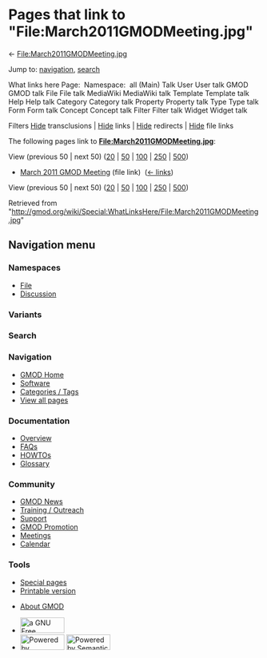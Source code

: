 <div id="mw-page-base" class="noprint">

</div>

<div id="mw-head-base" class="noprint">

</div>

<div id="content" class="mw-body" role="main">

<span id="top"></span>

<div id="mw-js-message" style="display:none;">

</div>



# <span dir="auto">Pages that link to "File:March2011GMODMeeting.jpg"</span>

<div id="bodyContent">

<div id="contentSub">

←
[File:March2011GMODMeeting.jpg](/wiki/File:March2011GMODMeeting.jpg "File:March2011GMODMeeting.jpg")

</div>

<div id="jump-to-nav" class="mw-jump">

Jump to: [navigation](#mw-navigation), [search](#p-search)

</div>

<div id="mw-content-text">

What links here Page:  Namespace:  all (Main) Talk User User talk GMOD
GMOD talk File File talk MediaWiki MediaWiki talk Template Template talk
Help Help talk Category Category talk Property Property talk Type Type
talk Form Form talk Concept Concept talk Filter Filter talk Widget
Widget talk

Filters
[Hide](/mediawiki/index.php?title=Special:WhatLinksHere/File:March2011GMODMeeting.jpg&hidetrans=1 "Special:WhatLinksHere/File:March2011GMODMeeting.jpg")
transclusions \|
[Hide](/mediawiki/index.php?title=Special:WhatLinksHere/File:March2011GMODMeeting.jpg&hidelinks=1 "Special:WhatLinksHere/File:March2011GMODMeeting.jpg")
links \|
[Hide](/mediawiki/index.php?title=Special:WhatLinksHere/File:March2011GMODMeeting.jpg&hideredirs=1 "Special:WhatLinksHere/File:March2011GMODMeeting.jpg")
redirects \|
[Hide](/mediawiki/index.php?title=Special:WhatLinksHere/File:March2011GMODMeeting.jpg&hideimages=1 "Special:WhatLinksHere/File:March2011GMODMeeting.jpg")
file links

The following pages link to
**[File:March2011GMODMeeting.jpg](/wiki/File:March2011GMODMeeting.jpg "File:March2011GMODMeeting.jpg")**:

View (previous 50 \| next 50)
([20](/mediawiki/index.php?title=Special:WhatLinksHere/File:March2011GMODMeeting.jpg&limit=20 "Special:WhatLinksHere/File:March2011GMODMeeting.jpg")
\|
[50](/mediawiki/index.php?title=Special:WhatLinksHere/File:March2011GMODMeeting.jpg&limit=50 "Special:WhatLinksHere/File:March2011GMODMeeting.jpg")
\|
[100](/mediawiki/index.php?title=Special:WhatLinksHere/File:March2011GMODMeeting.jpg&limit=100 "Special:WhatLinksHere/File:March2011GMODMeeting.jpg")
\|
[250](/mediawiki/index.php?title=Special:WhatLinksHere/File:March2011GMODMeeting.jpg&limit=250 "Special:WhatLinksHere/File:March2011GMODMeeting.jpg")
\|
[500](/mediawiki/index.php?title=Special:WhatLinksHere/File:March2011GMODMeeting.jpg&limit=500 "Special:WhatLinksHere/File:March2011GMODMeeting.jpg"))

- [March 2011 GMOD
  Meeting](/wiki/March_2011_GMOD_Meeting "March 2011 GMOD Meeting")
  (file link) ‎ <span class="mw-whatlinkshere-tools">([←
  links](/mediawiki/index.php?title=Special:WhatLinksHere&target=March+2011+GMOD+Meeting "Special:WhatLinksHere"))</span>

View (previous 50 \| next 50)
([20](/mediawiki/index.php?title=Special:WhatLinksHere/File:March2011GMODMeeting.jpg&limit=20 "Special:WhatLinksHere/File:March2011GMODMeeting.jpg")
\|
[50](/mediawiki/index.php?title=Special:WhatLinksHere/File:March2011GMODMeeting.jpg&limit=50 "Special:WhatLinksHere/File:March2011GMODMeeting.jpg")
\|
[100](/mediawiki/index.php?title=Special:WhatLinksHere/File:March2011GMODMeeting.jpg&limit=100 "Special:WhatLinksHere/File:March2011GMODMeeting.jpg")
\|
[250](/mediawiki/index.php?title=Special:WhatLinksHere/File:March2011GMODMeeting.jpg&limit=250 "Special:WhatLinksHere/File:March2011GMODMeeting.jpg")
\|
[500](/mediawiki/index.php?title=Special:WhatLinksHere/File:March2011GMODMeeting.jpg&limit=500 "Special:WhatLinksHere/File:March2011GMODMeeting.jpg"))

</div>

<div class="printfooter">

Retrieved from
"<http://gmod.org/wiki/Special:WhatLinksHere/File:March2011GMODMeeting.jpg>"

</div>

<div id="catlinks" class="catlinks catlinks-allhidden">

</div>

<div class="visualClear">

</div>

</div>

</div>

<div id="mw-navigation">

## Navigation menu

<div id="mw-head">



<div id="left-navigation">

<div id="p-namespaces" class="vectorTabs" role="navigation"
aria-labelledby="p-namespaces-label">

### Namespaces

- <span id="ca-nstab-image"><a href="/wiki/File:March2011GMODMeeting.jpg" accesskey="c"
  title="View the file page [c]">File</a></span>
- <span id="ca-talk"><a
  href="/mediawiki/index.php?title=File_talk:March2011GMODMeeting.jpg&amp;action=edit&amp;redlink=1"
  accesskey="t"
  title="Discussion about the content page [t]">Discussion</a></span>

</div>

<div id="p-variants" class="vectorMenu emptyPortlet" role="navigation"
aria-labelledby="p-variants-label">

### 

### Variants[](#)

<div class="menu">

</div>

</div>

</div>

<div id="right-navigation">





</div>

<div id="p-search" role="search">

### Search

<div id="simpleSearch">

</div>

</div>

</div>

</div>

<div id="mw-panel">

<div id="p-logo" role="banner">

<a href="/wiki/Main_Page"
style="background-image: url(http://gmod.org/images/GMOD-cogs.png);"
title="Visit the main page"></a>

</div>

<div id="p-Navigation" class="portal" role="navigation"
aria-labelledby="p-Navigation-label">

### Navigation

<div class="body">

- <span id="n-GMOD-Home">[GMOD Home](/wiki/Main_Page)</span>
- <span id="n-Software">[Software](/wiki/GMOD_Components)</span>
- <span id="n-Categories-.2F-Tags">[Categories /
  Tags](/wiki/Categories)</span>
- <span id="n-View-all-pages">[View all
  pages](/wiki/Special:AllPages)</span>

</div>

</div>

<div id="p-Documentation" class="portal" role="navigation"
aria-labelledby="p-Documentation-label">

### Documentation

<div class="body">

- <span id="n-Overview">[Overview](/wiki/Overview)</span>
- <span id="n-FAQs">[FAQs](/wiki/Category:FAQ)</span>
- <span id="n-HOWTOs">[HOWTOs](/wiki/Category:HOWTO)</span>
- <span id="n-Glossary">[Glossary](/wiki/Glossary)</span>

</div>

</div>

<div id="p-Community" class="portal" role="navigation"
aria-labelledby="p-Community-label">

### Community

<div class="body">

- <span id="n-GMOD-News">[GMOD News](/wiki/GMOD_News)</span>
- <span id="n-Training-.2F-Outreach">[Training /
  Outreach](/wiki/Training_and_Outreach)</span>
- <span id="n-Support">[Support](/wiki/Support)</span>
- <span id="n-GMOD-Promotion">[GMOD
  Promotion](/wiki/GMOD_Promotion)</span>
- <span id="n-Meetings">[Meetings](/wiki/Meetings)</span>
- <span id="n-Calendar">[Calendar](/wiki/Calendar)</span>

</div>

</div>

<div id="p-tb" class="portal" role="navigation"
aria-labelledby="p-tb-label">

### Tools

<div class="body">

- <span id="t-specialpages"><a href="/wiki/Special:SpecialPages" accesskey="q"
  title="A list of all special pages [q]">Special pages</a></span>
- <span id="t-print"><a
  href="/mediawiki/index.php?title=Special:WhatLinksHere/File:March2011GMODMeeting.jpg&amp;printable=yes"
  rel="alternate" accesskey="p"
  title="Printable version of this page [p]">Printable version</a></span>

</div>

</div>

</div>

</div>

<div id="footer" role="contentinfo">

- <span id="footer-places-about">[About
  GMOD](/wiki/GMOD:About "GMOD:About")</span>

<!-- -->

- <span id="footer-copyrightico">[<img src="http://www.gnu.org/graphics/gfdl-logo-small.png" width="88"
  height="31" alt="a GNU Free Documentation License" />](http://www.gnu.org/licenses/fdl-1.3.html)</span>
- <span id="footer-poweredbyico">[<img src="/mediawiki/skins/common/images/poweredby_mediawiki_88x31.png"
  width="88" height="31" alt="Powered by MediaWiki" />](//www.mediawiki.org/)
  [<img
  src="/mediawiki/extensions/SemanticMediaWiki/includes/../resources/images/smw_button.png"
  width="88" height="31" alt="Powered by Semantic MediaWiki" />](https://www.semantic-mediawiki.org/wiki/Semantic_MediaWiki)</span>

<div style="clear:both">

</div>

</div>
